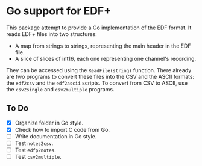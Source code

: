 Go support for EDF+
===================

This package attempt to provide a Go implementation of the EDF format. It reads EDF+ files into two structures:

+ A map from strings to strings, representing the main header in the EDF file.
+ A slice of slices of int16, each one representing one channel's recording.

They can be accessed using the `ReadFile(string)` function. There already are two programs to convert these files into the CSV and the ASCII formats: the `edf2csv` and the `edf2ascii` scripts. To convert from CSV to ASCII, use the `csv2single` and `csv2multiple` programs.

To Do
-----

- [x] Organize folder in Go style.
- [x] Check how to import C code from Go.
- [ ] Write documentation in Go style.
- [ ] Test `notes2csv`.
- [ ] Test `edfp2notes`.
- [ ] Test `csv2multiple`.
